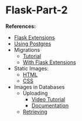 # Flask-Part-2
**References:**
- [Flask Extensions](https://www.youtube.com/watch?v=ttc1sjUeCiA)
- [Using Postgres](https://vsupalov.com/flask-sqlalchemy-postgres/)
- Migrations
  - [Tutorial](https://www.youtube.com/watch?v=BAOfjPuVby0&feature=emb_logo)
  - [With Flask Extensions](https://stackoverflow.com/questions/48603220/error-on-flask-migrate-with-application-factory)
- Static Images:
  - [HTML](https://www.youtube.com/watch?v=tXpFERibRaU)
  - [CSS](https://stackoverflow.com/questions/39579666/how-to-set-background-image-on-flask-templates/39579810)
- Images in Databases
  - Uploading
    - [Video Tutorial](https://www.youtube.com/watch?v=HNw6shJv9Ck)
    - [Documentation](https://pythonhosted.org/Flask-Uploads/)
  - [Retrieving](https://gist.github.com/greyli/ca74d71f13c52d089a8da8d2b758d519)
